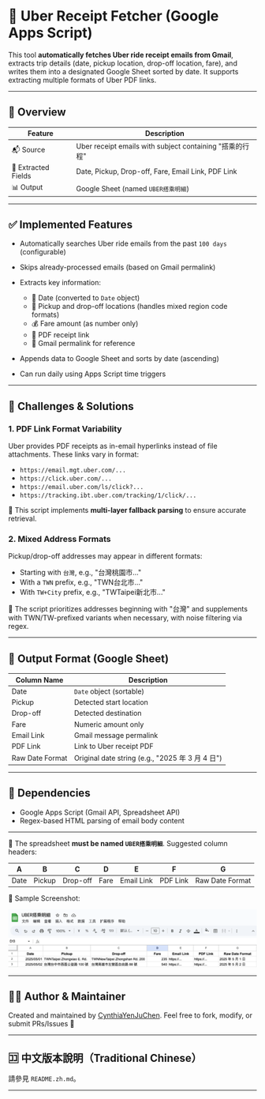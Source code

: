 # 🚗 Uber Receipt Fetcher (Google Apps Script)

This tool **automatically fetches Uber ride receipt emails from Gmail**, extracts trip details (date, pickup location, drop-off location, fare), and writes them into a designated Google Sheet sorted by date. It supports extracting multiple formats of Uber PDF links.

---

## 📌 Overview

| Feature             | Description                                         |
| ------------------- | --------------------------------------------------- |
| 📬 Source           | Uber receipt emails with subject containing "搭乘的行程" |
| 📅 Extracted Fields | Date, Pickup, Drop-off, Fare, Email Link, PDF Link  |
| 📊 Output           | Google Sheet (named `UBER搭乘明細`)                     |

---

## ✅ Implemented Features

* Automatically searches Uber ride emails from the past `100 days` (configurable)
* Skips already-processed emails (based on Gmail permalink)
* Extracts key information:

  * 🚩 Date (converted to `Date` object)
  * 📍 Pickup and drop-off locations (handles mixed region code formats)
  * 💰 Fare amount (as number only)
  * 📎 PDF receipt link
  * 🔗 Gmail permalink for reference
* Appends data to Google Sheet and sorts by date (ascending)
* Can run daily using Apps Script time triggers

---

## 🧠 Challenges & Solutions

### 1. PDF Link Format Variability

Uber provides PDF receipts as in-email hyperlinks instead of file attachments. These links vary in format:

* `https://email.mgt.uber.com/...`
* `https://click.uber.com/...`
* `https://email.uber.com/ls/click?...`
* `https://tracking.ibt.uber.com/tracking/1/click/...`

📌 This script implements **multi-layer fallback parsing** to ensure accurate retrieval.

### 2. Mixed Address Formats

Pickup/drop-off addresses may appear in different formats:

* Starting with `台灣`, e.g., "台灣桃園市..."
* With a `TWN` prefix, e.g., "TWN台北市..."
* With `TW+City` prefix, e.g., "TWTaipei新北市..."

📌 The script prioritizes addresses beginning with "台灣" and supplements with TWN/TW-prefixed variants when necessary, with noise filtering via regex.

---

## 📁 Output Format (Google Sheet)

| Column Name     | Description                                   |
| --------------- | --------------------------------------------- |
| Date            | `Date` object (sortable)                      |
| Pickup          | Detected start location                       |
| Drop-off        | Detected destination                          |
| Fare            | Numeric amount only                           |
| Email Link      | Gmail message permalink                       |
| PDF Link        | Link to Uber receipt PDF                      |
| Raw Date Format | Original date string (e.g., "2025 年 3 月 4 日") |

---

## 🧩 Dependencies

* Google Apps Script (Gmail API, Spreadsheet API)
* Regex-based HTML parsing of email body content

---

📄 The spreadsheet **must be named `UBER搭乘明細`**. Suggested column headers:

| A    | B      | C        | D    | E          | F        | G               |
| ---- | ------ | -------- | ---- | ---------- | -------- | --------------- |
| Date | Pickup | Drop-off | Fare | Email Link | PDF Link | Raw Date Format |

📌 Sample Screenshot:

![Google Sheet Example](./docs/sheet-example.png)

---

## 👩‍💻 Author & Maintainer

Created and maintained by [CynthiaYenJuChen](https://github.com/CynthiaYenJuChen). Feel free to fork, modify, or submit PRs/Issues 🙌

---

## 🈁 中文版本說明（Traditional Chinese）

請參見 `README.zh.md`。

---
